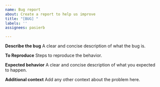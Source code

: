 ```yaml
---
name: Bug report
about: Create a report to help us improve
title: "[BUG] "
labels: ''
assignees: pasierb

---
```


**Describe the bug**
A clear and concise description of what the bug is.

**To Reproduce**
Steps to reproduce the behavior.

**Expected behavior**
A clear and concise description of what you expected to happen.

**Additional context**
Add any other context about the problem here.
